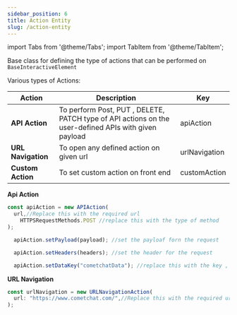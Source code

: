 ```yaml
---
sidebar_position: 6
title: Action Entity
slug: /action-entity
---
```


import Tabs from '@theme/Tabs';
import TabItem from '@theme/TabItem';


Base class for defining the type of actions that can be performed on `BaseInteractiveElement`

Various types of Actions:

| Action | Description | Key | 
| ---- | ---- | ---- | 
| **API Action** | To perform Post, PUT , DELETE, PATCH type of API actions on the user-defined APIs with given payload | apiAction | 
| **URL Navigation** | To open any defined action on given url | urlNavigation | 
| **Custom Action** | To set custom action on front end | customAction | 


**Api Action**

<Tabs>
<TabItem value="typescript" label="Typescript">

```typescript
const apiAction = new APIAction(
  url,//Replace this with the required url
	HTTPSRequestMethods.POST //replace this with the type of method
);

  apiAction.setPayload(payload); //set the payloaf forn the request

  apiAction.setHeaders(headers); //set the header for the request

  apiAction.setDataKey("cometchatData"); //replace this with the key , if you want to replace the key oin which all the data for form will be sent
```

</TabItem>
</Tabs>


**URL Navigation**

<Tabs>
<TabItem value="typescript" label="Typescript">

```typescript
const urlNavigation = new URLNavigationAction( 
  url: "https://www.cometchat.com/",//Replace this with the required url
);
```

</TabItem>
</Tabs>